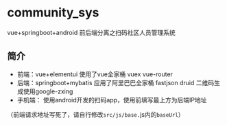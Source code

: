 # community_sys
vue+springboot+android 前后端分离之扫码社区人员管理系统
## 简介
- 前端：vue+elementui
  使用了vue全家桶 vuex vue-router
- 后端：springboot+mybatis
  应用了阿里巴巴全家桶 fastjson druid
  二维码生成使用google-zxing
- 手机端：
  使用android开发的扫码app，使用前填写最上方为后端IP地址

（前端请求地址写死了，请自行修改`src/js/base.`js内的`baseUrl`）


